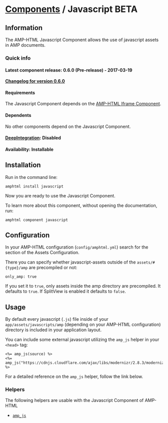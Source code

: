 
# [Components](https://github.com/jonhue/amphtml/tree/master/lib/amphtml/components/docs) / Javascript BETA


## Information

The AMP-HTML Javascript Component allows the use of javascript assets in AMP documents.

### Quick info

#### Latest component release: 0.6.0 (Pre-release) - 2017-03-19

[**Changelog for version 0.6.0**](https://github.com/jonhue/amphtml/blob/master/CHANGELOG.md#060-pre-release---2017-03-19)

#### Requirements

The Javascript Component depends on the [AMP-HTML Iframe Component](https://github.com/jonhue/amphtml/tree/master/lib/amphtml/components/docs/iframe.md).

#### Dependents

No other components depend on the Javascript Component.

#### [DeepIntegration](https://github.com/jonhue/amphtml/tree/master/lib/amphtml/components/docs#deepintegration-components): Disabled

#### Availability: Installable


## Installation

Run in the command line:

    amphtml install javascript

Now you are ready to use the Javascript Component.

To learn more about this component, without opening the documentation, run:

    amphtml component javascript


## Configuration

In your AMP-HTML configuration (`config/amphtml.yml`) search for the section of the Assets Configuration.

There you can specify whether javascript-assets outside of the `assets/#{type}/amp` are precompiled or not:

    only_amp: true

If you set it to `true`, only assets inside the amp directory are precompiled. It defaults to `true`. If SplitView is enabled it defaults to `false`.


## Usage

By default every javascript (`.js`) file inside of your `app/assets/javascripts/amp` (depending on your AMP-HTML configuration) directory is included in your application layout.

You can include some external javascript utilizing the `amp_js` helper in your `<head>` tag:

    <%= amp_js(source) %>
    <%= amp_js("https://cdnjs.cloudflare.com/ajax/libs/modernizr/2.8.3/modernizr.min.js") %>

For a detailed reference on the `amp_js` helper, follow the link below.


### Helpers

The following helpers are usable with the Javascript Component of AMP-HTML

* [`amp_js`](https://github.com/jonhue/amphtml/blob/master/lib/amphtml/helpers/docs/amp_js.md)
